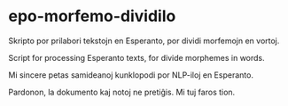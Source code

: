 # epo-morfemo-dividilo
Skripto por prilabori tekstojn en Esperanto, por dividi morfemojn en vortoj.

Script for processing Esperanto texts, for divide morphemes in words.


Mi sincere petas samideanoj kunklopodi por NLP-iloj en Esperanto.

Pardonon, la dokumento kaj notoj ne pretiĝis. Mi tuj faros tion.
